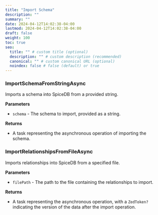 ```yaml
---
title: "Import Schema"
description: ""
summary: ""
date: 2024-04-12T14:02:38-04:00
lastmod: 2024-04-12T14:02:38-04:00
draft: false
weight: 100
toc: true
seo:
  title: "" # custom title (optional)
  description: "" # custom description (recommended)
  canonical: "" # custom canonical URL (optional)
  noindex: false # false (default) or true
---
```


### ImportSchemaFromStringAsync

Imports a schema into SpiceDB from a provided string.

**Parameters**

- `schema` - The schema to import, provided as a string.

**Returns**

- A task representing the asynchronous operation of importing the schema.

### ImportRelationshipsFromFileAsync

Imports relationships into SpiceDB from a specified file.

**Parameters**

- `filePath` - The path to the file containing the relationships to import.

**Returns**

- A task representing the asynchronous operation, with a `ZedToken?` indicating the version of the data after the import operation.

